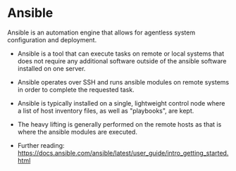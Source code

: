 # Ansible 

Ansible is an automation engine that allows for agentless system configuration and deployment.

- Ansible is a tool that can execute tasks on remote or local systems that does not require any additional software outside of the ansible software installed on one server.

- Ansible operates over SSH and runs ansible modules on remote systems in order to complete the requested task.

- Ansible is typically installed on a single, lightweight control node where a list of host inventory files, as well as "playbooks", are kept. 

- The heavy lifting is generally performed on the remote hosts as that is where the ansible modules are executed. 

- Further reading: https://docs.ansible.com/ansible/latest/user_guide/intro_getting_started.html 

